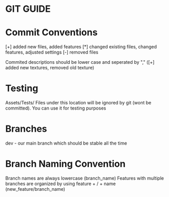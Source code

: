 # GIT GUIDE

# Commit Conventions
[+] added new files, added features
[*] changed existing files, changed features, adjusted settings 
[-] removed files

Commited descriptions should be lower case and seperated by "," ([+] added new textures, removed old texture)

# Testing
Assets/Tests/ 
Files under this location will be ignored by git (wont be committed). You can use it for testing purposes

# Branches
dev - our main branch which should be stable all the time 

# Branch Naming Convention
Branch names are always lowercase (branch_name) 
Features with multiple branches are organized by using feature + / + name (new_feature/branch_name)